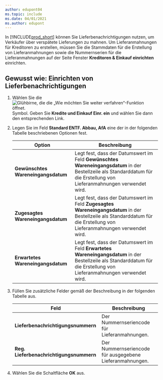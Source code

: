 ```yaml
---
author: edupont04
ms.topic: include
ms.date: 04/01/2021
ms.author: edupont
---
```

In [!INCLUDE[prod_short](../../../includes/prod_short.md)] können Sie Lieferbenachrichtigungen nutzen, um Verkäufer über verspätete Lieferungen zu mahnen. Um Lieferanmahnungen für Kreditoren zu erstellen, müssen Sie die Stammdaten für die Erstellung von Lieferanmahnungen sowie die Nummernserien für die Lieferanmahnungen auf der Seite Fenster **Kreditoren & Einkauf einrichten** einrichten.  

## <a name="to-set-up-delivery-reminders"></a><a name="to-set-up-delivery-reminders"></a><a name="to-set-up-delivery-reminders"></a>Gewusst wie: Einrichten von Lieferbenachrichtigungen

1. Wählen Sie die ![Glühbirne, die die „Wie möchten Sie weiter verfahren“-Funktion öffnet.](../../../media/ui-search/search_small.png "Tell me-Funktion") Symbol. Geben Sie **Kredite und Einkauf Einr. ein** und wählen Sie dann den entsprechenden Link.  
2. Legen Sie im Feld **Standard ENTF. Abbau, AfA** eine der in der folgenden Tabelle beschriebenen Optionen fest.  

    |Option|Beschreibung|  
    |----------------------------------|---------------------------------------|  
    |**Gewünschtes Wareneingangsdatum**|Legt fest, dass der Datumswert im Feld **Gewünschtes Wareneingangsdatum** in der Bestellzeile als Standarddatum für die Erstellung von Lieferanmahnungen verwendet wird.|  
    |**Zugesagtes Wareneingangsdatum**|Legt fest, dass der Datumswert im Feld **Zugesagtes Wareneingangsdatum** in der Bestellzeile als Standarddatum für die Erstellung von Lieferanmahnungen verwendet wird.|  
    |**Erwartetes Wareneingangsdatum**|Legt fest, dass der Datumswert im Feld **Erwartetes Wareneingangsdatum** in der Bestellzeile als Standarddatum für die Erstellung von Lieferanmahnungen verwendet wird.|  

3. Füllen Sie zusätzliche Felder gemäß der Beschreibung in der folgenden Tabelle aus.  

    |Feld|Beschreibung|  
    |---------------------------------|---------------------------------------|  
    |**Lieferbenachrichtigungsnummern**|Der Nummernseriencode für Lieferanmahnungen.|  
    |**Reg. Lieferbenachrichtigungsnummern**|Der Nummernseriencode für ausgegebene Lieferanmahnungen.|  

4. Wählen Sie die Schaltfläche **OK** aus.  
